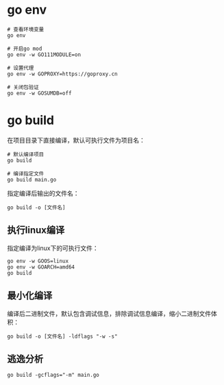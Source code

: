 # go env

```shell
# 查看环境变量
go env

# 开启go mod
go env -w GO111MODULE=on

# 设置代理
go env -w GOPROXY=https://goproxy.cn

# 关闭包验证
go env -w GOSUMDB=off
```

# go build

在项目目录下直接编译，默认可执行文件为项目名：

```shell
# 默认编译项目
go build

# 编译指定文件
go build main.go
```

指定编译后输出的文件名：

```shell
go build -o [文件名]
```

## 执行linux编译

指定编译为linux下的可执行文件：

```shell
go env -w GOOS=linux
go env -w GOARCH=amd64
go build
```

## 最小化编译

编译后二进制文件，默认包含调试信息，排除调试信息编译，缩小二进制文件体积：

```shell
go build -o [文件名] -ldflags "-w -s"
```

## 逃逸分析

```shell
go build -gcflags="-m" main.go
```

